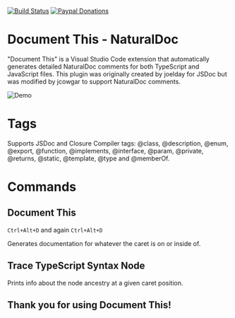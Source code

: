 [![Build Status](https://travis-ci.org/joelday/vscode-docthisnd.svg?branch=master)](https://travis-ci.org/joelday/vscode-docthis) [![Paypal Donations](https://www.paypalobjects.com/en_US/i/btn/btn_donate_SM.gif)](https://www.paypal.com/cgi-bin/webscr?cmd=_donations&amp;business=7YU9WH4ANAB4Q&amp;lc=US&amp;item_name=Document%20This&amp;item_number=vscode-docthis%20extension&amp;currency_code=USD&amp;bn=PP%2dDonationsBF%3abtn_donate_SM%2egif%3aNonHosted)

# Document This - NaturalDoc
"Document This" is a Visual Studio Code extension that automatically generates detailed NaturalDoc comments for both TypeScript and JavaScript files. This plugin was originally created by joelday for JSDoc but was modified by jcowgar to support NaturalDoc comments.

![Demo](images/demo.gif)

# Tags
Supports JSDoc and Closure Compiler tags: @class, @description, @enum, @export, @function, @implements, @interface, @param, @private, @returns, @static, @template, @type and @memberOf.

# Commands
## Document This
`Ctrl+Alt+D` and again `Ctrl+Alt+D`

Generates documentation for whatever the caret is on or inside of.

## Trace TypeScript Syntax Node
Prints info about the node ancestry at a given caret position.

## Thank you for using Document This!
